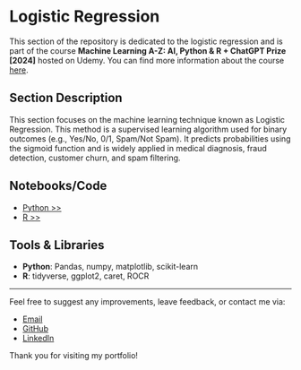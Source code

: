 # Logistic Regression

This section of the repository is dedicated to the logistic regression and is part of the course **Machine Learning A-Z: AI, Python & R + ChatGPT Prize [2024]** hosted on Udemy. You can find more information about the course [here](https://www.udemy.com/course/machinelearning).

## Section Description

This section focuses on the machine learning technique known as Logistic Regression. This method is a supervised learning algorithm used for binary outcomes (e.g., Yes/No, 0/1, Spam/Not Spam). It predicts probabilities using the sigmoid function and is widely applied in medical diagnosis, fraud detection, customer churn, and spam filtering. 

## Notebooks/Code

+ [Python >>](./01_Python/logistic_regression.ipynb)
+ [R >>](./02_R/logistic_regression.ipynb)

## Tools & Libraries

+ **Python**: Pandas, numpy, matplotlib, scikit-learn
+ **R**: tidyverse, ggplot2, caret, ROCR

---

Feel free to suggest any improvements, leave feedback, or contact me via:
- [Email](mailto:daluchki@gmail.com)
- [GitHub](https://github.com/daluchkin)
- [LinkedIn](https://www.linkedin.com/in/dmitry-luchkin/)

Thank you for visiting my portfolio!

